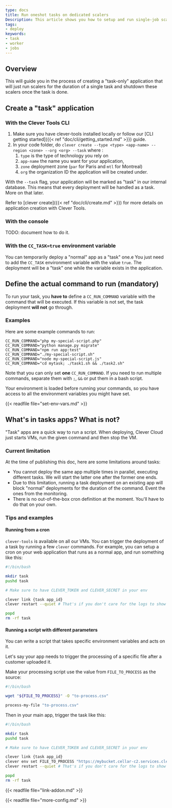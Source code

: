 ```yaml
---
type: docs
title: Run oneshot tasks on dedicated scalers
Description: This article shows you how to setup and run single-job scalers on Clever Cloud
tags:
- deploy
keywords:
- task
- worker
- jobs
---
```


## Overview

This will guide you in the process of creating a "task-only" application that will just
run scalers for the duration of a single task and shutdown these scalers once the task is
done.

## Create a "task" application

### With the Clever Tools CLI

1. Make sure you have clever-tools installed locally or follow our [CLI getting started]({{< ref "doc/cli/getting_started.md" >}}) guide.
2. In your code folder, do `clever create --type <type> <app-name> --region <zone> --org <org> --task` where :
   1. `type` is the type of technology you rely on
   2. `app-name` the name you want for your application,
   3. `zone` deployment zone (`par` for Paris and `mtl` for Montreal)
   4. `org` the organization ID the application will be created under.

With the `--task` flag, your application will be marked as "task" in our internal database.
This means that every deployment will be handled as a task. More on that later.

Refer to [clever create]({{< ref "doc/cli/create.md" >}}) for more details on application creation with Clever Tools.

### With the console

TODO: document how to do it.

### With the `CC_TASK=true` environment variable

You can temporarily deploy a "normal" app as a "task" one.e
You just need to add the `CC_TASK` environment variable with the value `true`.
The deployment will be a "task" one while the variable exists in the application.

## Define the actual command to run (mandatory)

To run your task, you **have to** define a `CC_RUN_COMMAND` variable with the command that
will be executed. If this variable is not set, the task deployment **will not** go through.

### Examples

Here are some example commands to run:

```
CC_RUN_COMMAND="php my-special-script.php"
CC_RUN_COMMAND="python manage.py migrate"
CC_RUN_COMMAND="npm run app:test"
CC_RUN_COMMAND="./my-special-script.sh"
CC_RUN_COMMAND="node my-special-script.js"
CC_RUN_COMMAND="cd mytask; ./task1.sh && ./task2.sh"
```

Note that you can only set **one** `CC_RUN_COMMAND`.
If you need to run multiple commands, separate them with `;`, `&&` or put them in a bash script.

Your environment is loaded before running your commands, so you have access to all the
environment variables you might have set.

{{< readfile file="set-env-vars.md" >}}

## What's in tasks apps? What is not?

"Task" apps are a quick way to run a script.
When deploying, Clever Cloud just starts VMs, run the given command and then stop the VM.

### Current limitation

At the time of publishing this doc, here are some limitations around tasks:

- You cannot deploy the same app multiple times in parallel, executing different tasks.
  We will start the latter one after the former one ends.
- Due to this limitation, running a task deployment on an existing app will block "normal"
  deployments for the duration of the command. Event the ones from the monitoring.
- There is no out-of-the-box cron definition at the moment.
  You'll have to do that on your own.

### Tips and examples

#### Running from a cron

`clever-tools` is available on all our VMs.
You can trigger the deployment of a task by running a few `clever` commands.
For example, you can setup a cron on your web application that runs as a normal app, and
run something like this:

```bash
#!/bin/bash

mkdir task
pushd task

# Make sure to have CLEVER_TOKEN and CLEVER_SECRET in your env

clever link {task app_id}
clever restart --quiet # That's if you don't care for the logs to show in here

popd
rm -rf task
```

#### Running a script with different parameters

You can write a script that takes specific environment variables and acts on it.

Let's say your app needs to trigger the processing of a specific file after a customer
uploaded it.

Make your processing script use the value from `FILE_TO_PROCESS` as the source:

```bash
#!/bin/bash

wget "${FILE_TO_PROCESS}" -O "to-process.csv"

process-my-file "to-process.csv"
```

Then in your main app, trigger the task like this:

```bash
#!/bin/bash

mkdir task
pushd task

# Make sure to have CLEVER_TOKEN and CLEVER_SECRET in your env

clever link {task app_id}
clever env set FILE_TO_PROCESS "https://mybucket.cellar-c2.services.clever-cloud.com/some-file-20240231.csv"
clever restart --quiet # That's if you don't care for the logs to show in here

popd
rm -rf task
```

{{< readfile file="link-addon.md" >}}

{{< readfile file="more-config.md" >}}
